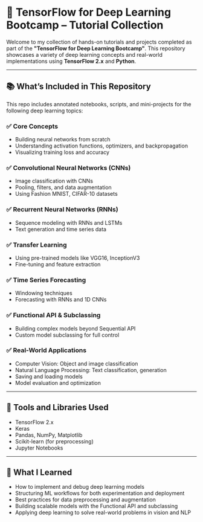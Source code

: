 # 🧠 TensorFlow for Deep Learning Bootcamp – Tutorial Collection

Welcome to my collection of hands-on tutorials and projects completed as part of the **"TensorFlow for Deep Learning Bootcamp"**. This repository showcases a variety of deep learning concepts and real-world implementations using **TensorFlow 2.x** and **Python**.

---

## 📚 What’s Included in This Repository

This repo includes annotated notebooks, scripts, and mini-projects for the following deep learning topics:

### ✅ Core Concepts
- Building neural networks from scratch
- Understanding activation functions, optimizers, and backpropagation
- Visualizing training loss and accuracy

### ✅ Convolutional Neural Networks (CNNs)
- Image classification with CNNs
- Pooling, filters, and data augmentation
- Using Fashion MNIST, CIFAR-10 datasets

### ✅ Recurrent Neural Networks (RNNs)
- Sequence modeling with RNNs and LSTMs
- Text generation and time series data

### ✅ Transfer Learning
- Using pre-trained models like VGG16, InceptionV3
- Fine-tuning and feature extraction

### ✅ Time Series Forecasting
- Windowing techniques
- Forecasting with RNNs and 1D CNNs

### ✅ Functional API & Subclassing
- Building complex models beyond Sequential API
- Custom model subclassing for full control

### ✅ Real-World Applications
- Computer Vision: Object and image classification
- Natural Language Processing: Text classification, generation
- Saving and loading models
- Model evaluation and optimization

---

## 🧪 Tools and Libraries Used

- TensorFlow 2.x
- Keras
- Pandas, NumPy, Matplotlib
- Scikit-learn (for preprocessing)
- Jupyter Notebooks

---

## 🧠 What I Learned

- How to implement and debug deep learning models
- Structuring ML workflows for both experimentation and deployment
- Best practices for data preprocessing and augmentation
- Building scalable models with the Functional API and subclassing
- Applying deep learning to solve real-world problems in vision and NLP
